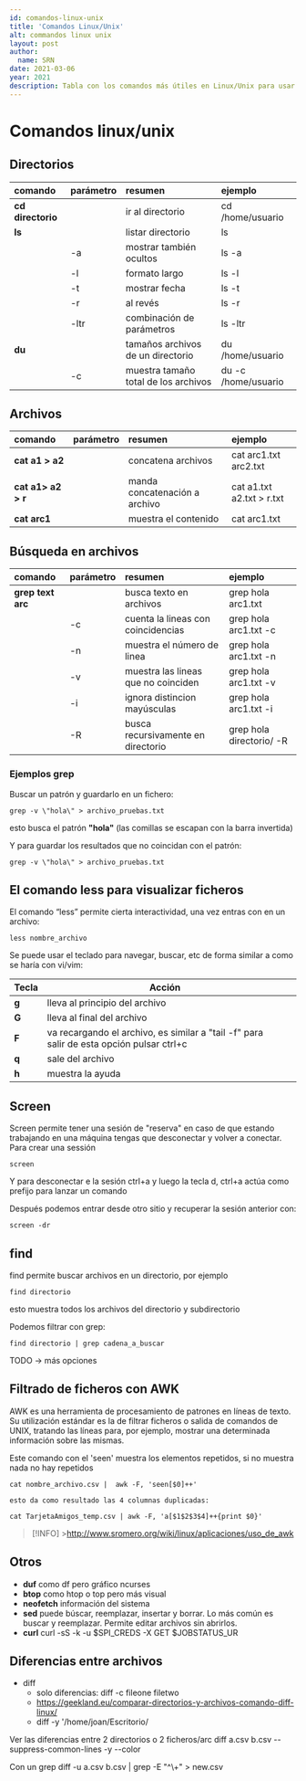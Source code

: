 ```yaml
---
id: comandos-linux-unix
title: 'Comandos Linux/Unix'
alt: commandos linux unix
layout: post
author:
  name: SRN
date: 2021-03-06
year: 2021
description: Tabla con los comandos más útiles en Linux/Unix para usar en el terminal
---
```


# Comandos linux/unix

## Directorios

| comando           | parámetro | resumen                              | **ejemplo**         |
| :---------------- | :-------- | :----------------------------------- | :------------------ |
| **cd directorio** |           | ir al directorio                     | cd /home/usuario    |
| **ls**            |           | listar directorio                    | ls                  |
|                   | -a        | mostrar también ocultos              | ls -a               |
|                   | -l        | formato largo                        | ls -l               |
|                   | -t        | mostrar fecha                        | ls -t               |
|                   | -r        | al revés                             | ls -r               |
|                   | -ltr      | combinación de parámetros            | ls -ltr             |
| **du**            |           | tamaños archivos de un directorio    | du /home/usuario    |
|                   | -c        | muestra tamaño total de los archivos | du -c /home/usuario |

## Archivos

| comando            | parámetro | resumen                       | ejemplo                   |
| :----------------- | :-------- | :---------------------------- | :------------------------ |
| **cat a1 > a2**    |           | concatena archivos            | cat arc1.txt arc2.txt     |
| **cat a1> a2 > r** |           | manda concatenación a archivo | cat a1.txt a2.txt > r.txt |
| **cat arc1**       |           | muestra el contenido          | cat arc1.txt              |

## Búsqueda en archivos

| comando           | parámetro | resumen                             | ejemplo                  |
| :---------------- | :-------- | :---------------------------------- | :----------------------- |
| **grep text arc** |           | busca texto en archivos             | grep hola arc1.txt       |
|                   | -c        | cuenta la lineas con coincidencias  | grep hola arc1.txt -c    |
|                   | -n        | muestra el número de linea          | grep hola arc1.txt -n    |
|                   | -v        | muestra las lineas que no coinciden | grep hola arc1.txt -v    |
|                   | -i        | ignora distincion mayúsculas        | grep hola arc1.txt -i    |
|                   | -R        | busca recursivamente en directorio  | grep hola directorio/ -R |

### Ejemplos grep

Buscar un patrón y guardarlo en un fichero:

```shell
grep -v \"hola\" > archivo_pruebas.txt
```

esto busca el patrón **"hola"** (las comillas se escapan con la barra invertida)

Y para guardar los resultados que no coincidan con el patrón:

```shell
grep -v \"hola\" > archivo_pruebas.txt
```

## El comando less para visualizar ficheros

El comando “less” permite cierta interactividad, una vez entras con en un archivo:

```shell
less nombre_archivo
```

Se puede usar el teclado para navegar, buscar, etc de forma similar a como se haría con vi/vim:

| **Tecla** | **Acción**                                                                               |     |
| --------- | ---------------------------------------------------------------------------------------- | --- |
| **g**     | lleva al principio del archivo                                                           |     |
| **G**     | lleva al final del archivo                                                               |     |
| **F**     | va recargando el archivo, es similar a "tail -f" para salir de esta opción pulsar ctrl+c |     |
| **q**     | sale del archivo                                                                         |     |
| **h**     | muestra la ayuda                                                                         |     |

## Screen

Screen permite tener una sesión de "reserva" en caso de que estando trabajando en una máquina tengas que desconectar y volver a conectar.
Para crear una sessión

```
screen
```

Y para desconectar e la sesión ctrl+a y luego la tecla d, ctrl+a actúa como prefijo para lanzar un comando

Después podemos entrar desde otro sitio y recuperar la sesión anterior con:

```
screen -dr
```

## find

find permite buscar archivos en un directorio, por ejemplo

```
find directorio
```

esto muestra todos los archivos del directorio y subdirectorio

Podemos filtrar con grep:

```
find directorio | grep cadena_a_buscar
```

TODO -> más opciones

## Filtrado de ficheros con AWK

AWK es una herramienta de procesamiento de patrones en líneas de texto. Su utilización estándar es la de filtrar ficheros o salida de comandos de UNIX, tratando las líneas para, por ejemplo, mostrar una determinada información sobre las mismas.

Este comando con el 'seen' muestra los elementos repetidos, si no muestra nada no hay repetidos

```shell
cat nombre_archivo.csv |  awk -F, 'seen[$0]++'

esto da como resultado las 4 columnas duplicadas:

cat TarjetaAmigos_temp.csv | awk -F, 'a[$1$2$3$4]++{print $0}'
```

> [!INFO] >http://www.sromero.org/wiki/linux/aplicaciones/uso_de_awk

## Otros

- **duf** como df pero gráfico ncurses
- **btop** como htop o top pero más visual
- **neofetch** información del sistema
- **sed** puede búscar, reemplazar, insertar y borrar. Lo más común es buscar y reemplazar. Permite editar archivos sin abrirlos.
- **curl** curl -sS -k -u $SPI_CREDS -X GET $JOBSTATUS_UR

## Diferencias entre archivos

- diff
  - solo diferencias: diff -c fileone filetwo
  - https://geekland.eu/comparar-directorios-y-archivos-comando-diff-linux/
  - diff -y '/home/joan/Escritorio/

Ver las diferencias entre 2 directorios o 2 ficheros/arc
diff a.csv b.csv --suppress-common-lines -y --color

Con un grep
diff -u a.csv b.csv | grep -E "^\\+" > new.csv
